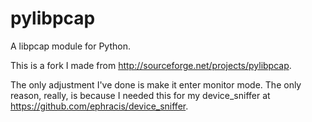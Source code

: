 pylibpcap
=========

A libpcap module for Python.

This is a fork I made from http://sourceforge.net/projects/pylibpcap.

The only adjustment I've done is make it enter monitor mode. The only reason, really, is because I needed this for my device_sniffer at https://github.com/ephracis/device_sniffer.
